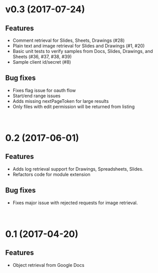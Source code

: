 # v0.3 (2017-07-24)

## Features
- Comment retrieval for Slides, Sheets, Drawings (#28)
- Plain text and image retrieval for Slides and Drawings  (#1, #20)
- Basic unit tests to verify samples from Docs, Slides, Drawings, and Sheets (#36, #37, #38, #39)
- Sample client id/secret (#8)


## Bug fixes
- Fixes flag issue for oauth flow 
- Start/end range issues
- Adds missing nextPageToken for large results
- Only files with edit permission will be returned from listing  <br><br><br>



# 0.2 (2017-06-01)

## Features

- Adds log retrieval support for Drawings, Spreadsheets, Slides. 
- Refactors code for module extension


## Bug fixes

- Fixes major issue with rejected requests for image retrieval. <br><br><br>

# 0.1 (2017-04-20)

## Features

-  Object retrieval from Google Docs
